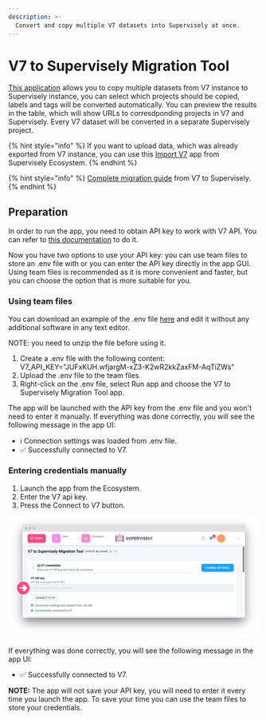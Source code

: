 ```yaml
---
description: >-
  Convert and copy multiple V7 datasets into Supervisely at once.
---
```


# V7 to Supervisely Migration Tool

[This application](https://ecosystem.supervisely.com/apps/v7-to-supervisely/migration_tool) allows you to copy multiple datasets from V7 instance to Supervisely instance, you can select which projects should be copied, labels and tags will be converted automatically. You can preview the results in the table, which will show URLs to corresdponding projects in V7 and Supervisely. Every V7 dataset will be converted in a separate Supervisely project.

{% hint style="info" %}
If you want to upload data, which was already exported from V7 instance, you can use this [Import V7](https://ecosystem.supervisely.com/apps/v7-to-supervisely/import_v7) app from Supervisely Ecosystem.
{% endhint %}

{% hint style="info" %}
[Complete migration guide](https://ecosystem.supervisely.com/apps/v7-to-supervisely/migration_tool) from V7 to Supervisely.
{% endhint %}

## Preparation

In order to run the app, you need to obtain API key to work with V7 API. You can refer to [this documentation](https://docs.v7labs.com/reference/introduction#generating-an-api-key) to do it.

Now you have two options to use your API key: you can use team files to store an .env file with or you can enter the API key directly in the app GUI. Using team files is recommended as it is more convenient and faster, but you can choose the option that is more suitable for you.

### Using team files

You can download an example of the .env file [here](https://github.com/supervisely-ecosystem/v7-to-supervisely/files/13297606/v7.env.zip) and edit it without any additional software in any text editor.

NOTE: you need to unzip the file before using it.

1. Create a .env file with the following content: V7_API_KEY="JUFxKUH.wfjargM-xZ3-K2wR2kkZaxFM-AqTiZWs"
2. Upload the .env file to the team files.
3. Right-click on the .env file, select Run app and choose the V7 to Supervisely Migration Tool app.

The app will be launched with the API key from the .env file and you won't need to enter it manually. If everything was done correctly, you will see the following message in the app UI:

- ℹ️ Connection settings was loaded from .env file.
- ✅ Successfully connected to V7.
  
### Entering credentials manually

1. Launch the app from the Ecosystem.
2. Enter the V7 api key.
3. Press the Connect to V7 button.

![](migratin-v7.png)

If everything was done correctly, you will see the following message in the app UI:

- ✅ Successfully connected to V7.

**NOTE:** The app will not save your API key, you will need to enter it every time you launch the app. To save your time you can use the team files to store your credentials.